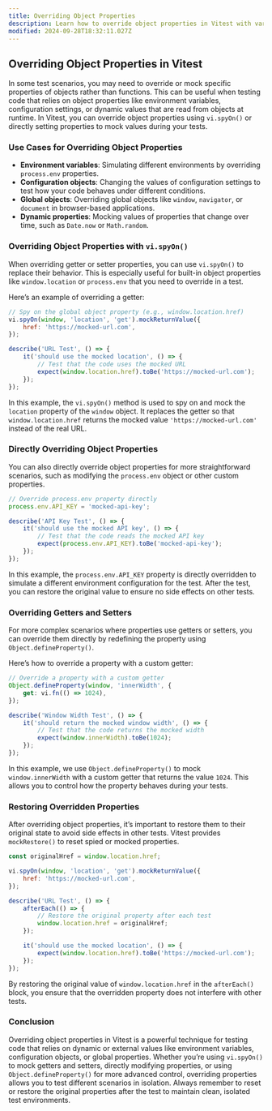 ```yaml
---
title: Overriding Object Properties
description: Learn how to override object properties in Vitest with various methods.
modified: 2024-09-28T18:32:11.027Z
---
```


## Overriding Object Properties in Vitest

In some test scenarios, you may need to override or mock specific properties of objects rather than functions. This can be useful when testing code that relies on object properties like environment variables, configuration settings, or dynamic values that are read from objects at runtime. In Vitest, you can override object properties using `vi.spyOn()` or directly setting properties to mock values during your tests.

### Use Cases for Overriding Object Properties

- **Environment variables**: Simulating different environments by overriding `process.env` properties.
- **Configuration objects**: Changing the values of configuration settings to test how your code behaves under different conditions.
- **Global objects**: Overriding global objects like `window`, `navigator`, or `document` in browser-based applications.
- **Dynamic properties**: Mocking values of properties that change over time, such as `Date.now` or `Math.random`.

### Overriding Object Properties with `vi.spyOn()`

When overriding getter or setter properties, you can use `vi.spyOn()` to replace their behavior. This is especially useful for built-in object properties like `window.location` or `process.env` that you need to override in a test.

Here’s an example of overriding a getter:

```js
// Spy on the global object property (e.g., window.location.href)
vi.spyOn(window, 'location', 'get').mockReturnValue({
	href: 'https://mocked-url.com',
});

describe('URL Test', () => {
	it('should use the mocked location', () => {
		// Test that the code uses the mocked URL
		expect(window.location.href).toBe('https://mocked-url.com');
	});
});
```

In this example, the `vi.spyOn()` method is used to spy on and mock the `location` property of the `window` object. It replaces the getter so that `window.location.href` returns the mocked value `'https://mocked-url.com'` instead of the real URL.

### Directly Overriding Object Properties

You can also directly override object properties for more straightforward scenarios, such as modifying the `process.env` object or other custom properties.

```js
// Override process.env property directly
process.env.API_KEY = 'mocked-api-key';

describe('API Key Test', () => {
	it('should use the mocked API key', () => {
		// Test that the code reads the mocked API key
		expect(process.env.API_KEY).toBe('mocked-api-key');
	});
});
```

In this example, the `process.env.API_KEY` property is directly overridden to simulate a different environment configuration for the test. After the test, you can restore the original value to ensure no side effects on other tests.

### Overriding Getters and Setters

For more complex scenarios where properties use getters or setters, you can override them directly by redefining the property using `Object.defineProperty()`.

Here’s how to override a property with a custom getter:

```js
// Override a property with a custom getter
Object.defineProperty(window, 'innerWidth', {
	get: vi.fn(() => 1024),
});

describe('Window Width Test', () => {
	it('should return the mocked window width', () => {
		// Test that the code returns the mocked width
		expect(window.innerWidth).toBe(1024);
	});
});
```

In this example, we use `Object.defineProperty()` to mock `window.innerWidth` with a custom getter that returns the value `1024`. This allows you to control how the property behaves during your tests.

### Restoring Overridden Properties

After overriding object properties, it’s important to restore them to their original state to avoid side effects in other tests. Vitest provides `mockRestore()` to reset spied or mocked properties.

```js
const originalHref = window.location.href;

vi.spyOn(window, 'location', 'get').mockReturnValue({
	href: 'https://mocked-url.com',
});

describe('URL Test', () => {
	afterEach(() => {
		// Restore the original property after each test
		window.location.href = originalHref;
	});

	it('should use the mocked location', () => {
		expect(window.location.href).toBe('https://mocked-url.com');
	});
});
```

By restoring the original value of `window.location.href` in the `afterEach()` block, you ensure that the overridden property does not interfere with other tests.

### Conclusion

Overriding object properties in Vitest is a powerful technique for testing code that relies on dynamic or external values like environment variables, configuration objects, or global properties. Whether you’re using `vi.spyOn()` to mock getters and setters, directly modifying properties, or using `Object.defineProperty()` for more advanced control, overriding properties allows you to test different scenarios in isolation. Always remember to reset or restore the original properties after the test to maintain clean, isolated test environments.
